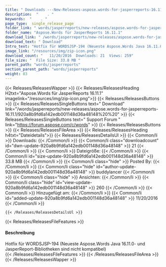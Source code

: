 ```yaml
---
title: " Downloads ---New-Releases-aspose.words-for-jasperreports-16.11.1 . "
description:  "    . " 
keywords:  "    . " 
page_type:  single_release_page
folder_link: " words/jasperreports/new-releases/aspose.words-for-jasperreports-16.11.1/"
folder_name: "Aspose.Words für JasperReports 16.11.1"
download_link: " /words/jasperreports/new-releases/aspose.words-for-jasperreports-16.11.1/920a8b9fd6a142edb001148d36a48148"
download_text: " Download"
Intro_text: "Hotfix für WORDSJSP-194 (Neueste Aspose.Words Java 16.11.0 und JasperReport Libr..."
image_link: "/resources/img/zip-icon.png"
download_count: "   11/20/2016  Downloads: 21  Views: 259"
file_size: "  File Size: 33.8 MB "
parent_path: "words/jasperreports"
section_parent_path: "words/jasperreports"
weight: 83
---
```


{{< Releases/ReleasesWapper >}}
  {{< Releases/ReleasesHeading H2txt="Aspose.Words für JasperReports 16.11.1" imagelink="/resources/img/zip-icon.png">}}
  {{< Releases/ReleasesButtons >}}
    {{< Releases/ReleasesSingleButtons text=" Download" link="/words/jasperreports/new-releases/aspose.words-for-jasperreports-16.11.1/920a8b9fd6a142edb001148d36a48148%20%20" >}}
    {{< Releases/ReleasesSingleButtons text=" Support Forum " link="https://forum.aspose.com/c/words" >}}
  {{< Releases/ReleasesButtons >}}
  {{< Releases/ReleasesFileArea >}}
    {{< Releases/ReleasesHeading h4txt="Dateidetails">}}
    {{< Releases/ReleasesDetailsUl >}}
            {{< Common/li >}} Downloads: {{< /Common/li >}}
      {{< Common/li class="downloadcount" id="dwn-update-920a8b9fd6a142edb001148d36a48148" >}} 21 {{< /Common/li >}}
      {{< Common/li >}} Dateigröße: {{< /Common/li >}}
      {{< Common/li id="size-update-920a8b9fd6a142edb001148d36a48148" >}} 33.8 MB {{< /Common/li >}} 
      {{< Common/li  class="hide" >}} Posted By: {{< /Common/li >}} 
      {{< Common/li class="hide" id="author-update-920a8b9fd6a142edb001148d36a48148" >}} buddylancer {{< /Common/li >}}
      {{< Common/li class="hide" >}} Ansichten: {{< /Common/li >}}
      {{< Common/li class="hide" id="view-update-920a8b9fd6a142edb001148d36a48148" >}} 260 {{< /Common/li >}}
      {{< Common/li >}} Hinzugefügt am: {{< /Common/li >}}
      {{< Common/li id="added-update-920a8b9fd6a142edb001148d36a48148" >}} 11/20/2016 {{< /Common/li >}} 

    {{< /Releases/ReleasesDetailsUl >}}

  {{< Releases/ReleasesFileFeatures >}}
      <h4>Beschreibung</h4><div class="HTMLDescription"> Hotfix für WORDSJSP-194 (Neueste Aspose.Words Java 16.11.0- und JasperReport-Bibliotheken sind nicht kompatibel)</div>
  {{< /Releases/ReleasesFileFeatures >}}
 {{< /Releases/ReleasesFileArea >}}
{{< /Releases/ReleasesWapper >}}



